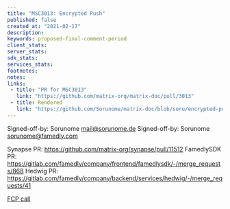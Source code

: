 ```yaml
---
title: "MSC3013: Encrypted Push"
published: false
created_at: "2021-02-17"
description:
keywords: proposed-final-comment-period
client_stats:
server_stats:
sdk_stats:
services_stats:
footnotes:
notes:
links:
 - title: "PR for MSC3013"
   link: "https://github.com/matrix-org/matrix-doc/pull/3013"
 - title: Rendered
   link: "https://github.com/Sorunome/matrix-doc/blob/soru/encrypted-push/proposals/3013-encrypted-push.md"
---
```


Signed-off-by: Sorunome <mail@sorunome.de>
Signed-off-by: Sorunome <sorunome@famedly.com>

Synapse PR: https://github.com/matrix-org/synapse/pull/11512
FamedlySDK PR: https://gitlab.com/famedly/company/frontend/famedlysdk/-/merge_requests/868
Hedwig PR: https://gitlab.com/famedly/company/backend/services/hedwig/-/merge_requests/41

[FCP call](https://github.com/matrix-org/matrix-doc/pull/3013#issuecomment-1002262322)
